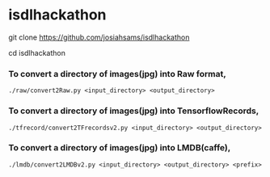# isdlhackathon

git clone https://github.com/josiahsams/isdlhackathon

cd isdlhackathon

### To convert a directory of images(jpg) into Raw format,

``` ./raw/convert2Raw.py <input_directory> <output_directory> ```

### To convert a directory of images(jpg) into TensorflowRecords,

``` ./tfrecord/convert2TFrecordsv2.py <input_directory> <output_directory> ```

### To convert a directory of images(jpg) into LMDB(caffe),

``` ./lmdb/convert2LMDBv2.py <input_directory> <output_directory> <prefix> ```
  
  
